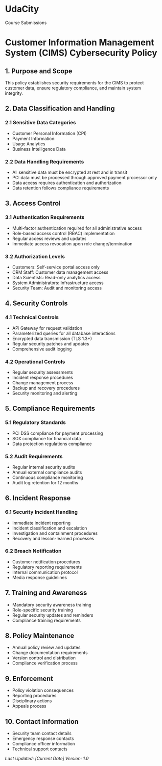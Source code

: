 # UdaCity
Course Submissions

# Customer Information Management System (CIMS) Cybersecurity Policy

## 1. Purpose and Scope
This policy establishes security requirements for the CIMS to protect customer data, ensure regulatory compliance, and maintain system integrity.

## 2. Data Classification and Handling
### 2.1 Sensitive Data Categories
- Customer Personal Information (CPI)
- Payment Information
- Usage Analytics
- Business Intelligence Data

### 2.2 Data Handling Requirements
- All sensitive data must be encrypted at rest and in transit
- PCI data must be processed through approved payment processor only
- Data access requires authentication and authorization
- Data retention follows compliance requirements

## 3. Access Control
### 3.1 Authentication Requirements
- Multi-factor authentication required for all administrative access
- Role-based access control (RBAC) implementation
- Regular access reviews and updates
- Immediate access revocation upon role change/termination

### 3.2 Authorization Levels
- Customers: Self-service portal access only
- CRM Staff: Customer data management access
- Data Scientists: Read-only analytics access
- System Administrators: Infrastructure access
- Security Team: Audit and monitoring access

## 4. Security Controls
### 4.1 Technical Controls
- API Gateway for request validation
- Parameterized queries for all database interactions
- Encrypted data transmission (TLS 1.3+)
- Regular security patches and updates
- Comprehensive audit logging

### 4.2 Operational Controls
- Regular security assessments
- Incident response procedures
- Change management process
- Backup and recovery procedures
- Security monitoring and alerting

## 5. Compliance Requirements
### 5.1 Regulatory Standards
- PCI DSS compliance for payment processing
- SOX compliance for financial data
- Data protection regulations compliance

### 5.2 Audit Requirements
- Regular internal security audits
- Annual external compliance audits
- Continuous compliance monitoring
- Audit log retention for 12 months

## 6. Incident Response
### 6.1 Security Incident Handling
- Immediate incident reporting
- Incident classification and escalation
- Investigation and containment procedures
- Recovery and lesson-learned processes

### 6.2 Breach Notification
- Customer notification procedures
- Regulatory reporting requirements
- Internal communication protocol
- Media response guidelines

## 7. Training and Awareness
- Mandatory security awareness training
- Role-specific security training
- Regular security updates and reminders
- Compliance training requirements

## 8. Policy Maintenance
- Annual policy review and updates
- Change documentation requirements
- Version control and distribution
- Compliance verification process

## 9. Enforcement
- Policy violation consequences
- Reporting procedures
- Disciplinary actions
- Appeals process

## 10. Contact Information
- Security team contact details
- Emergency response contacts
- Compliance officer information
- Technical support contacts

_Last Updated: [Current Date]_
_Version: 1.0_